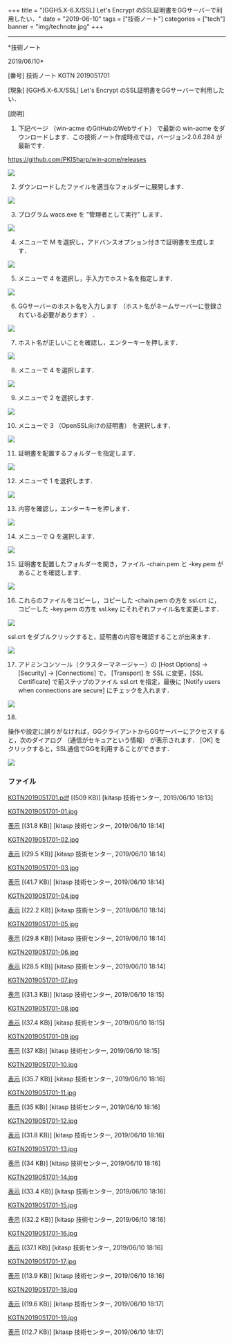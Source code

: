 ﻿+++
title = "[GGH5.X-6.X/SSL] Let's Encrypt のSSL証明書をGGサーバーで利用したい．"
date = "2019-06-10"
tags = ["技術ノート"]
categories = ["tech"]
banner = "img/technote.jpg"
+++

-----------------------------------------------------------------------------------------------------------------------------

*技術ノート

2019/06/10*


[番号]
技術ノート KGTN 2019051701

[現象]
[GGH5.X-6.X/SSL] Let's Encrypt のSSL証明書をGGサーバーで利用したい．

[説明]
1. 下記ページ （win-acme のGitHubのWebサイト） で最新の win-acme
をダウンロードします．この技術ノート作成時点では，バージョン2.0.6.284
が最新です．

<https://github.com/PKISharp/win-acme/releases>

![](http://techreport.kitasp.net/attachments/download/4261/KGTN2019051701-01.jpg)

2. ダウンロードしたファイルを適当なフォルダーに展開します．

![](http://techreport.kitasp.net/attachments/download/4262/KGTN2019051701-02.jpg)

3. プログラム wacs.exe を "管理者として実行" します．

![](http://techreport.kitasp.net/attachments/download/4263/KGTN2019051701-03.jpg)

4. メニューで M
を選択し，アドバンスオプション付きで証明書を生成します．

![](http://techreport.kitasp.net/attachments/download/4264/KGTN2019051701-04.jpg)

5. メニューで 4 を選択し，手入力でホスト名を指定します．

![](http://techreport.kitasp.net/attachments/download/4265/KGTN2019051701-05.jpg)

6. GGサーバーのホスト名を入力します
（ホスト名がネームサーバーに登録されている必要があります） ．

![](http://techreport.kitasp.net/attachments/download/4266/KGTN2019051701-06.jpg)

7. ホスト名が正しいことを確認し，エンターキーを押します．

![](http://techreport.kitasp.net/attachments/download/4267/KGTN2019051701-07.jpg)

8. メニューで 4 を選択します．

![](http://techreport.kitasp.net/attachments/download/4268/KGTN2019051701-08.jpg)

9. メニューで 2 を選択します．

![](http://techreport.kitasp.net/attachments/download/4269/KGTN2019051701-09.jpg)

10. メニューで 3 （OpenSSL向けの証明書） を選択します．

![](http://techreport.kitasp.net/attachments/download/4270/KGTN2019051701-10.jpg)

11. 証明書を配置するフォルダーを指定します．

![](http://techreport.kitasp.net/attachments/download/4271/KGTN2019051701-11.jpg)

12. メニューで 1 を選択します．

![](http://techreport.kitasp.net/attachments/download/4272/KGTN2019051701-12.jpg)

13. 内容を確認し，エンターキーを押します．

![](http://techreport.kitasp.net/attachments/download/4273/KGTN2019051701-13.jpg)

14. メニューで Q を選択します．

![](http://techreport.kitasp.net/attachments/download/4274/KGTN2019051701-14.jpg)

15. 証明書を配置したフォルダーを開き，ファイル -chain.pem と -key.pem
があることを確認します．

![](http://techreport.kitasp.net/attachments/download/4275/KGTN2019051701-15.jpg)

16. これらのファイルをコピーし，コピーした -chain.pem の方を ssl.crt
に，コピーした -key.pem の方を ssl.key
にそれぞれファイル名を変更します．

![](http://techreport.kitasp.net/attachments/download/4276/KGTN2019051701-16.jpg)

ssl.crt をダブルクリックすると，証明書の内容を確認することが出来ます．

![](http://techreport.kitasp.net/attachments/download/4277/KGTN2019051701-17.jpg)

17. アドミンコンソール（クラスターマネージャー）の [Host Options] →
[Security] → [Connections] で， [Transport] を SSL に変更，[SSL
Certificate] で前ステップのファイル ssl.crt を指定，最後に [Notify
users when connections are secure] にチェックを入れます．

![](http://techreport.kitasp.net/attachments/download/4278/KGTN2019051701-18.jpg)

18.
操作や設定に誤りがなければ，GGクライアントからGGサーバーにアクセスすると，次のダイアログ
（通信がセキュアという情報） が表示されます． [OK]
をクリックすると，SSL通信でGGを利用することができます．

![](http://techreport.kitasp.net/attachments/download/4279/KGTN2019051701-19.jpg)


### ファイル

 
 


[KGTN2019051701.pdf](http://techreport.kitasp.net/attachments/download/4260/KGTN2019051701.pdf)
 [(509 KB)] [kitasp 技術センター, 2019/06/10
18:13]

[KGTN2019051701-01.jpg](http://techreport.kitasp.net/attachments/download/4261/KGTN2019051701-01.jpg)

[表示](http://techreport.kitasp.net/attachments/4261/KGTN2019051701-01.jpg "表示")
 [(31.8 KB)] [kitasp 技術センター, 2019/06/10
18:14]

[KGTN2019051701-02.jpg](http://techreport.kitasp.net/attachments/download/4262/KGTN2019051701-02.jpg)

[表示](http://techreport.kitasp.net/attachments/4262/KGTN2019051701-02.jpg "表示")
 [(29.5 KB)] [kitasp 技術センター, 2019/06/10
18:14]

[KGTN2019051701-03.jpg](http://techreport.kitasp.net/attachments/download/4263/KGTN2019051701-03.jpg)

[表示](http://techreport.kitasp.net/attachments/4263/KGTN2019051701-03.jpg "表示")
 [(41.7 KB)] [kitasp 技術センター, 2019/06/10
18:14]

[KGTN2019051701-04.jpg](http://techreport.kitasp.net/attachments/download/4264/KGTN2019051701-04.jpg)

[表示](http://techreport.kitasp.net/attachments/4264/KGTN2019051701-04.jpg "表示")
 [(22.2 KB)] [kitasp 技術センター, 2019/06/10
18:14]

[KGTN2019051701-05.jpg](http://techreport.kitasp.net/attachments/download/4265/KGTN2019051701-05.jpg)

[表示](http://techreport.kitasp.net/attachments/4265/KGTN2019051701-05.jpg "表示")
 [(29.8 KB)] [kitasp 技術センター, 2019/06/10
18:14]

[KGTN2019051701-06.jpg](http://techreport.kitasp.net/attachments/download/4266/KGTN2019051701-06.jpg)

[表示](http://techreport.kitasp.net/attachments/4266/KGTN2019051701-06.jpg "表示")
 [(28.5 KB)] [kitasp 技術センター, 2019/06/10
18:14]

[KGTN2019051701-07.jpg](http://techreport.kitasp.net/attachments/download/4267/KGTN2019051701-07.jpg)

[表示](http://techreport.kitasp.net/attachments/4267/KGTN2019051701-07.jpg "表示")
 [(31.3 KB)] [kitasp 技術センター, 2019/06/10
18:15]

[KGTN2019051701-08.jpg](http://techreport.kitasp.net/attachments/download/4268/KGTN2019051701-08.jpg)

[表示](http://techreport.kitasp.net/attachments/4268/KGTN2019051701-08.jpg "表示")
 [(37.4 KB)] [kitasp 技術センター, 2019/06/10
18:15]

[KGTN2019051701-09.jpg](http://techreport.kitasp.net/attachments/download/4269/KGTN2019051701-09.jpg)

[表示](http://techreport.kitasp.net/attachments/4269/KGTN2019051701-09.jpg "表示")
 [(37 KB)] [kitasp 技術センター, 2019/06/10
18:15]

[KGTN2019051701-10.jpg](http://techreport.kitasp.net/attachments/download/4270/KGTN2019051701-10.jpg)

[表示](http://techreport.kitasp.net/attachments/4270/KGTN2019051701-10.jpg "表示")
 [(35.7 KB)] [kitasp 技術センター, 2019/06/10
18:16]

[KGTN2019051701-11.jpg](http://techreport.kitasp.net/attachments/download/4271/KGTN2019051701-11.jpg)

[表示](http://techreport.kitasp.net/attachments/4271/KGTN2019051701-11.jpg "表示")
 [(35 KB)] [kitasp 技術センター, 2019/06/10
18:16]

[KGTN2019051701-12.jpg](http://techreport.kitasp.net/attachments/download/4272/KGTN2019051701-12.jpg)

[表示](http://techreport.kitasp.net/attachments/4272/KGTN2019051701-12.jpg "表示")
 [(31.8 KB)] [kitasp 技術センター, 2019/06/10
18:16]

[KGTN2019051701-13.jpg](http://techreport.kitasp.net/attachments/download/4273/KGTN2019051701-13.jpg)

[表示](http://techreport.kitasp.net/attachments/4273/KGTN2019051701-13.jpg "表示")
 [(34 KB)] [kitasp 技術センター, 2019/06/10
18:16]

[KGTN2019051701-14.jpg](http://techreport.kitasp.net/attachments/download/4274/KGTN2019051701-14.jpg)

[表示](http://techreport.kitasp.net/attachments/4274/KGTN2019051701-14.jpg "表示")
 [(33.4 KB)] [kitasp 技術センター, 2019/06/10
18:16]

[KGTN2019051701-15.jpg](http://techreport.kitasp.net/attachments/download/4275/KGTN2019051701-15.jpg)

[表示](http://techreport.kitasp.net/attachments/4275/KGTN2019051701-15.jpg "表示")
 [(32.2 KB)] [kitasp 技術センター, 2019/06/10
18:16]

[KGTN2019051701-16.jpg](http://techreport.kitasp.net/attachments/download/4276/KGTN2019051701-16.jpg)

[表示](http://techreport.kitasp.net/attachments/4276/KGTN2019051701-16.jpg "表示")
 [(37.1 KB)] [kitasp 技術センター, 2019/06/10
18:16]

[KGTN2019051701-17.jpg](http://techreport.kitasp.net/attachments/download/4277/KGTN2019051701-17.jpg)

[表示](http://techreport.kitasp.net/attachments/4277/KGTN2019051701-17.jpg "表示")
 [(13.9 KB)] [kitasp 技術センター, 2019/06/10
18:16]

[KGTN2019051701-18.jpg](http://techreport.kitasp.net/attachments/download/4278/KGTN2019051701-18.jpg)

[表示](http://techreport.kitasp.net/attachments/4278/KGTN2019051701-18.jpg "表示")
 [(19.6 KB)] [kitasp 技術センター, 2019/06/10
18:17]

[KGTN2019051701-19.jpg](http://techreport.kitasp.net/attachments/download/4279/KGTN2019051701-19.jpg)

[表示](http://techreport.kitasp.net/attachments/4279/KGTN2019051701-19.jpg "表示")
 [(12.7 KB)] [kitasp 技術センター, 2019/06/10
18:17]


 


 

